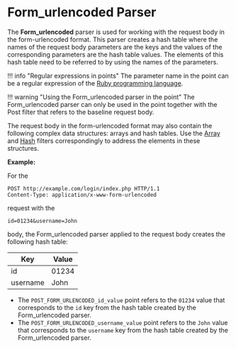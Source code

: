 [link-ruby]:                        http://ruby-doc.org/core-2.6.1/doc/regexp_rdoc.html
[link-formurlencoded-array]:        array.md#the-example-of-using-the-formurlencoded-parser-and-the-array-filter
[link-formurlencoded-hash]:         hash.md#the-example-of-using-the-formurlencoded-parser-with-the-hash-filter

# Form_urlencoded Parser

The **Form_urlencoded** parser is used for working with the request body in the form-urlencoded format. This parser creates a hash table where the names of the request body parameters are the keys and the values of the corresponding parameters are the hash table values. The elements of this hash table need to be referred to by using the names of the parameters.

!!! info "Regular expressions in points"
    The parameter name in the point can be a regular expression of the [Ruby programming language][link-ruby].

!!! warning "Using the Form_urlencoded parser in the point"
    The Form_urlencoded parser can only be used in the point together with the Post filter that refers to the baseline request body.

The request body in the form-urlencoded format may also contain the following complex data structures: arrays and hash tables. Use the [Array][link-formurlencoded-array] and [Hash][link-formurlencoded-hash] filters correspondingly to address the elements in these structures.

**Example:** 

For the

```
POST http://example.com/login/index.php HTTP/1.1
Content-Type: application/x-www-form-urlencoded
```

request with the

```
id=01234&username=John
```

body, the Form_urlencoded parser applied to the request body creates the following hash table:

| Key      | Value    |
|----------|----------|
| id       | 01234    |
| username | John     |

* The `POST_FORM_URLENCODED_id_value` point refers to the `01234` value that corresponds to the `id` key from the hash table created by the Form_urlencoded parser.
* The `POST_FORM_URLENCODED_username_value` point refers to the `John` value that corresponds to the `username` key from the hash table created by the Form_urlencoded parser.

